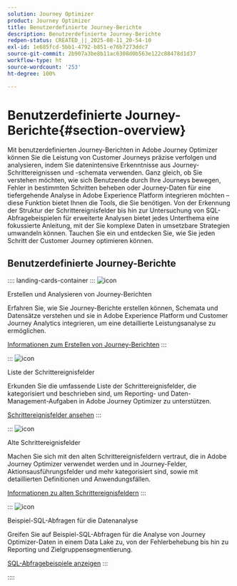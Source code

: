 ```yaml
---
solution: Journey Optimizer
product: Journey Optimizer
title: Benutzerdefinierte Journey-Berichte
description: Benutzerdefinierte Journey-Berichte
redpen-status: CREATED_||_2025-08-11_20-54-10
exl-id: 1e685fcd-5bb1-4792-b851-e76b7273ddc7
source-git-commit: 2b907a3be8b11ac6308d0b563e122c88478d1d37
workflow-type: ht
source-wordcount: '253'
ht-degree: 100%

---
```


# Benutzerdefinierte Journey-Berichte{#section-overview}

Mit benutzerdefinierten Journey-Berichten in Adobe Journey Optimizer können Sie die Leistung von Customer Journeys präzise verfolgen und analysieren, indem Sie datenintensive Erkenntnisse aus Journey-Schrittereignissen und -schemata verwenden. Ganz gleich, ob Sie verstehen möchten, wie sich Benutzende durch Ihre Journeys bewegen, Fehler in bestimmten Schritten beheben oder Journey-Daten für eine tiefergehende Analyse in Adobe Experience Platform integrieren möchten – diese Funktion bietet Ihnen die Tools, die Sie benötigen. Von der Erkennung der Struktur der Schrittereignisfelder bis hin zur Untersuchung von SQL-Abfragebeispielen für erweiterte Analysen bietet jedes Unterthema eine fokussierte Anleitung, mit der Sie komplexe Daten in umsetzbare Strategien umwandeln können. Tauchen Sie ein und entdecken Sie, wie Sie jeden Schritt der Customer Journey optimieren können.

## Benutzerdefinierte Journey-Berichte

:::: landing-cards-container
:::
![icon](https://cdn.experienceleague.adobe.com/icons/chart-line.svg)

Erstellen und Analysieren von Journey-Berichten

Erfahren Sie, wie Sie Journey-Berichte erstellen können, Schemata und Datensätze verstehen und sie in Adobe Experience Platform und Customer Journey Analytics integrieren, um eine detaillierte Leistungsanalyse zu ermöglichen.

[Informationen zum Erstellen von Journey-Berichten](../using/reports/sharing-overview.md)
:::

:::
![icon](https://cdn.experienceleague.adobe.com/icons/list-check.svg?lang=de)

Liste der Schrittereignisfelder

Erkunden Sie die umfassende Liste der Schrittereignisfelder, die kategorisiert und beschrieben sind, um Reporting- und Daten-Management-Aufgaben in Adobe Journey Optimizer zu unterstützen.

[Schrittereignisfelder ansehen](../using/reports/sharing-field-list.md)
:::

:::
![icon](https://cdn.experienceleague.adobe.com/icons/book.svg)

Alte Schrittereignisfelder

Machen Sie sich mit den alten Schrittereignisfeldern vertraut, die in Adobe Journey Optimizer verwendet werden und in Journey-Felder, Aktionsausführungsfelder und mehr kategorisiert sind, sowie mit detaillierten Definitionen und Anwendungsfällen.

[Informationen zu alten Schrittereignisfeldern](legacy-step-event-fields-landing-page.md)
:::

:::
![icon](https://cdn.experienceleague.adobe.com/icons/code-branch.svg)

Beispiel-SQL-Abfragen für die Datenanalyse

Greifen Sie auf Beispiel-SQL-Abfragen für die Analyse von Journey Optimizer-Daten in einem Data Lake zu, von der Fehlerbehebung bis hin zu Reporting und Zielgruppensegmentierung.

[SQL-Abfragebeispiele anzeigen](../using/reports/query-examples.md)
:::

::::
